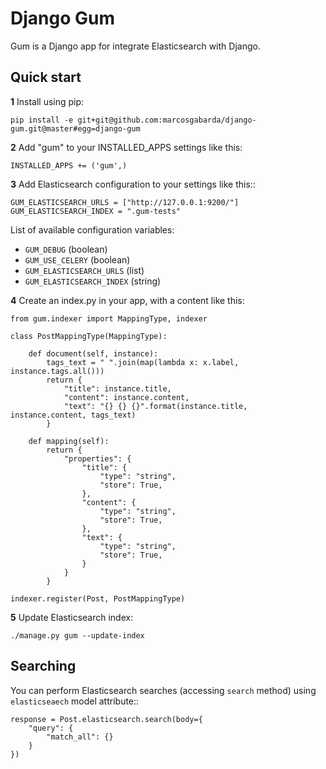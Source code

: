 # Django Gum

Gum is a Django app for integrate Elasticsearch with Django.

## Quick start

**1** Install using pip:

    pip install -e git+git@github.com:marcosgabarda/django-gum.git@master#egg=django-gum

**2** Add "gum" to your INSTALLED_APPS settings like this:

    INSTALLED_APPS += ('gum',)

**3** Add Elasticsearch configuration to your settings like this::

    GUM_ELASTICSEARCH_URLS = ["http://127.0.0.1:9200/"]
    GUM_ELASTICSEARCH_INDEX = ".gum-tests"

List of available configuration variables:

* ``GUM_DEBUG`` (boolean)
* ``GUM_USE_CELERY`` (boolean)
* ``GUM_ELASTICSEARCH_URLS`` (list)
* ``GUM_ELASTICSEARCH_INDEX`` (string)


**4** Create an index.py in your app, with a content like this:

    from gum.indexer import MappingType, indexer

    class PostMappingType(MappingType):

        def document(self, instance):
            tags_text = " ".join(map(lambda x: x.label, instance.tags.all()))
            return {
                "title": instance.title,
                "content": instance.content,
                "text": "{} {} {}".format(instance.title, instance.content, tags_text)
            }

        def mapping(self):
            return {
                "properties": {
                    "title": {
                        "type": "string",
                        "store": True,
                    },
                    "content": {
                        "type": "string",
                        "store": True,
                    },
                    "text": {
                        "type": "string",
                        "store": True,
                    }
                }
            }

    indexer.register(Post, PostMappingType)

**5** Update Elasticsearch index:

    ./manage.py gum --update-index

## Searching

You can perform Elasticsearch searches (accessing ``search`` method) using ``elasticseaech`` model
attribute::

    response = Post.elasticsearch.search(body={
        "query": {
            "match_all": {}
        }
    })

